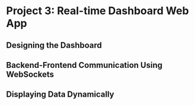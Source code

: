 # Project 3: Real-time Dashboard Web App

## Designing the Dashboard

## Backend-Frontend Communication Using WebSockets

## Displaying Data Dynamically
